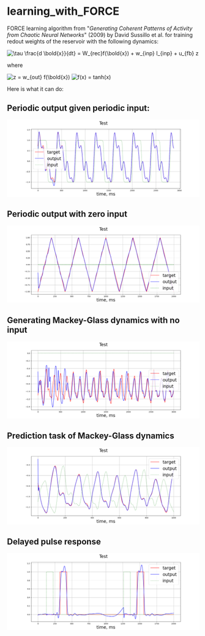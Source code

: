 # learning_with_FORCE
 FORCE learning algorithm from "*Generating Coherent Patterns of Activity from Chaotic Neural Networks*" (2009) by David Sussillo et al. 
 for training redout weights of the reservoir with the following dynamics:
 
<img src="https://latex.codecogs.com/svg.image?\tau&space;\frac{d&space;\bold{x}}{dt}&space;=&space;W_{rec}f(\bold{x})&space;&plus;&space;w_{inp}&space;I_{inp}&space;&plus;&space;u_{fb}&space;z" title="\tau \frac{d \bold{x}}{dt} = W_{rec}f(\bold{x}) + w_{inp} I_{inp} + u_{fb} z" />

where 

<img src="https://latex.codecogs.com/svg.image?z&space;=&space;w_{out}&space;f(\bold{x})" title="z = w_{out} f(\bold{x})" />

<img src="https://latex.codecogs.com/svg.image?f(x)&space;=&space;tanh(x)" title="f(x) = tanh(x)" />
 
 Here is what it can do:
 
 ## Periodic output given periodic input:
![periodic output given periodic input](https://github.com/ptolmachev/FORCE_learning/blob/main/imgs/sine_wave_testing.png)

## Periodic output with zero input
![periodic output with zero input](https://github.com/ptolmachev/FORCE_learning/blob/main/imgs/triangle_wave_testing.png)

## Generating Mackey-Glass dynamics with no input
![generating Mackey-Glass dynamics with no input](https://github.com/ptolmachev/FORCE_learning/blob/main/imgs/mackey_glass_testing.png)

## Prediction task of Mackey-Glass dynamics
![Prediction task of Mackey-Glass dynamics](https://github.com/ptolmachev/FORCE_learning/blob/main/imgs/shifted_mackey_glass_testing.png)

## Delayed pulse response 
![Delayed pulse response](https://github.com/ptolmachev/FORCE_learning/blob/main/imgs/delayed_pulse_testing.png)
